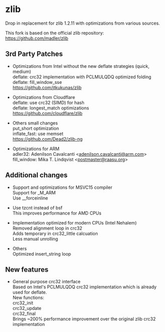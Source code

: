 # zlib
Drop in replacement for zlib 1.2.11 with optimizations from various sources.

This fork is based on the official zlib repository:
https://github.com/madler/zlib

## 3rd Party Patches
- Optimizations from Intel without the new deflate strategies (quick, medium)  
  deflate: crc32 implementation with PCLMULQDQ optimized folding  
  deflate: fill_window_sse  
  https://github.com/jtkukunas/zlib

- Optimizations from Cloudflare  
  deflate: use crc32 (SIMD) for hash  
  deflate: longest_match optimizations  
  https://github.com/cloudflare/zlib

- Others small changes  
  put_short optimization  
  inflate_fast: use memset  
  https://github.com/Dead2/zlib-ng

- Optimizations for ARM  
  adler32: Adenilson Cavalcanti &lt;adenilson.cavalcanti@arm.com\>  
  fill_window: Mika T. Lindqvist &lt;postmaster@raasu.org\>  

## Additional changes
- Support and optimizations for MSVC15 compiler  
  Support for _M_ARM  
  Use __forceinline

- Use tzcnt instead of bsf  
  This improves performance for AMD CPUs

- Implementation optimized for modern CPUs (Intel Nehalem)  
  Removed alignment loop in crc32  
  Adds temporary in crc32_little calcuation  
  Less manual unrolling

- Others  
  Optimized insert_string loop

## New features
- General purpose crc32 interface  
  Based on Intel's PCLMULQDQ crc32 implementation which is already used for deflate.  
  New functions:  
  crc32_init  
  crc32_update  
  crc32_final  
  Brings ~200% performance improvement over the original zlib crc32 implementation
